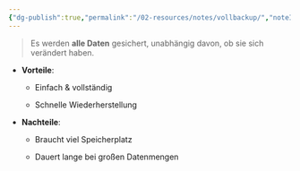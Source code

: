 ```yaml
---
{"dg-publish":true,"permalink":"/02-resources/notes/vollbackup/","noteIcon":"","updated":"2025-07-12T13:31:41.321+02:00"}
---
```


>Es werden **alle Daten** gesichert, unabhängig davon, ob sie sich verändert haben.

- **Vorteile**:
    
    - Einfach & vollständig
        
    - Schnelle Wiederherstellung
        
- **Nachteile**:
    
    - Braucht viel Speicherplatz
        
    - Dauert lange bei großen Datenmengen
        